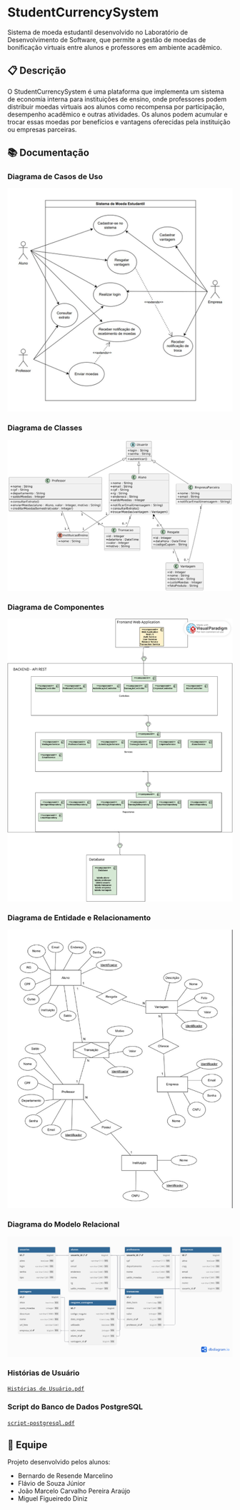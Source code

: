 # StudentCurrencySystem
Sistema de moeda estudantil desenvolvido no Laboratório de Desenvolvimento de Software, que permite a gestão de moedas de bonificação virtuais entre alunos e professores em ambiente acadêmico.

## 📋 Descrição
O StudentCurrencySystem é uma plataforma que implementa um sistema de economia interna para instituições de ensino, onde professores podem distribuir moedas virtuais aos alunos como recompensa por participação, desempenho acadêmico e outras atividades. Os alunos podem acumular e trocar essas moedas por benefícios e vantagens oferecidas pela instituição ou empresas parceiras.

## 📚 Documentação

### Diagrama de Casos de Uso
![Diagrama de Casos de Uso](Documentação/Diagrama%20de%20Casos%20de%20Uso.jpeg)

### Diagrama de Classes
![Diagrama de Classes](Documentação/Diagrama%20de%20Classes.png)

### Diagrama de Componentes
![Diagrama de Componentes](Documentação/Diagrama%20de%20Componentes.png)

### Diagrama de Entidade e Relacionamento
![Diagrama de Entidade e Relacionamento](Documentação/Diagrama%20de%20Entidade%20e%20Relacionamento.jpeg)

### Diagrama do Modelo Relacional
![Diagrama do Modelo Relacional](Documentação/Diagrama%20do%20Modelo%20Relacional.png)

### Histórias de Usuário
 [`Histórias de Usuário.pdf`](Documentação/Histórias%20de%20Usuário.pdf)

### Script do Banco de Dados PostgreSQL
[`script-postgresql.pdf`](Documentação/script-postgresql.sql)


## 👥 Equipe
Projeto desenvolvido pelos alunos:
- Bernardo de Resende Marcelino
- Flávio de Souza Júnior
- João Marcelo Carvalho Pereira Araújo
- Miguel Figueiredo Diniz
